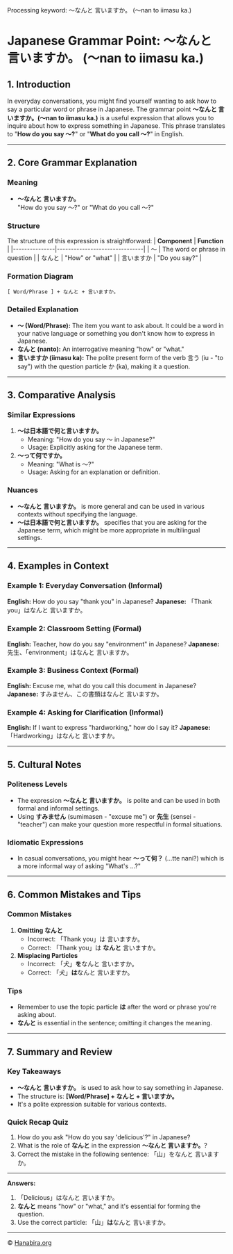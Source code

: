 Processing keyword: ～なんと 言いますか。 (〜nan to iimasu ka.)
# Japanese Grammar Point: ～なんと 言いますか。 (〜nan to iimasu ka.)

## 1. Introduction
In everyday conversations, you might find yourself wanting to ask how to say a particular word or phrase in Japanese. The grammar point **～なんと 言いますか。(〜nan to iimasu ka.)** is a useful expression that allows you to inquire about how to express something in Japanese. This phrase translates to "**How do you say ～?**" or "**What do you call ～?**" in English.

---
## 2. Core Grammar Explanation
### Meaning
- **～なんと 言いますか。**  
  "How do you say ～?" or "What do you call ～?"
### Structure
The structure of this expression is straightforward:
| **Component** | **Function**                  |
|---------------|-------------------------------|
| ～            | The word or phrase in question |
| なんと        | "How" or "what"               |
| 言いますか    | "Do you say?"                 |
### Formation Diagram
```
[ Word/Phrase ] + なんと + 言いますか。
```
### Detailed Explanation
- **～ (Word/Phrase):** The item you want to ask about. It could be a word in your native language or something you don't know how to express in Japanese.
- **なんと (nanto):** An interrogative meaning "how" or "what."
- **言いますか (iimasu ka):** The polite present form of the verb 言う (iu - "to say") with the question particle か (ka), making it a question.
---
## 3. Comparative Analysis
### Similar Expressions
1. **～は日本語で何と言いますか。**
   - Meaning: "How do you say ～ in Japanese?"
   - Usage: Explicitly asking for the Japanese term.
2. **～って何ですか。**
   - Meaning: "What is ～?"
   - Usage: Asking for an explanation or definition.
### Nuances
- **～なんと 言いますか。** is more general and can be used in various contexts without specifying the language.
- **～は日本語で何と言いますか。** specifies that you are asking for the Japanese term, which might be more appropriate in multilingual settings.
---
## 4. Examples in Context
### Example 1: Everyday Conversation (Informal)
**English:** How do you say "thank you" in Japanese?
**Japanese:** 「Thank you」はなんと 言いますか。
### Example 2: Classroom Setting (Formal)
**English:** Teacher, how do you say "environment" in Japanese?
**Japanese:** 先生、「environment」はなんと 言いますか。
### Example 3: Business Context (Formal)
**English:** Excuse me, what do you call this document in Japanese?
**Japanese:** すみません、この書類はなんと 言いますか。
### Example 4: Asking for Clarification (Informal)
**English:** If I want to express "hardworking," how do I say it?
**Japanese:** 「Hardworking」はなんと 言いますか。

---
## 5. Cultural Notes
### Politeness Levels
- The expression **～なんと 言いますか。** is polite and can be used in both formal and informal settings.
- Using **すみません** (sumimasen - "excuse me") or **先生** (sensei - "teacher") can make your question more respectful in formal situations.
### Idiomatic Expressions
- In casual conversations, you might hear **～って何？** (…tte nani?) which is a more informal way of asking "What's …?"

---
## 6. Common Mistakes and Tips
### Common Mistakes
1. **Omitting なんと**
   - Incorrect: 「Thank you」は 言いますか。
   - Correct: 「Thank you」は **なんと** 言いますか。
2. **Misplacing Particles**
   - Incorrect: 「犬」**を**なんと 言いますか。
   - Correct: 「犬」**は**なんと 言いますか。
### Tips
- Remember to use the topic particle **は** after the word or phrase you're asking about.
- **なんと** is essential in the sentence; omitting it changes the meaning.
---
## 7. Summary and Review
### Key Takeaways
- **～なんと 言いますか。** is used to ask how to say something in Japanese.
- The structure is: **[Word/Phrase] + なんと + 言いますか。**
- It's a polite expression suitable for various contexts.
### Quick Recap Quiz
1. How do you ask "How do you say 'delicious'?" in Japanese?
2. What is the role of **なんと** in the expression **～なんと 言いますか。**?
3. Correct the mistake in the following sentence: 「山」をなんと 言いますか。
---
**Answers:**
1. 「Delicious」はなんと 言いますか。
2. **なんと** means "how" or "what," and it's essential for forming the question.
3. Use the correct particle: 「山」**は**なんと 言いますか。



---
© [Hanabira.org](https://hanabira.org)
